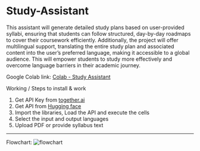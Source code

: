 # Study-Assistant
This assistant will generate detailed study plans based on user-provided syllabi, ensuring that students can follow structured, day-by-day roadmaps to cover their coursework efficiently.
Additionally, the project will offer multilingual support, translating the entire study plan and associated content into the user’s preferred language, making it accessible to a global audience. This will empower students to study more effectively and overcome language barriers in their academic journey.

Google Colab link: <a href="https://colab.research.google.com/drive/1fwoE5oYvmKxWKM2D25Mioy3etSbKJw9n?usp=sharing">Colab - Study Assistant</a>

Working / Steps to install & work
<ol>
  <li>Get API Key from <a href="together.ai">together.ai</a></li>
  <li>Get API from <a href="huggingface.com">Hugging face</a></li>
  <li>Import the libraries, Load the API and execute the cells</li>
  <li>Select the input and output languages</li>
  <li>Upload PDF or provide syllabus text</li>
</ol>

<hr>
Flowchart:
<img src="https://github.com/user-attachments/assets/261ab8c3-c11a-47ad-b021-1a44c4235472" alt="flowchart"/>
